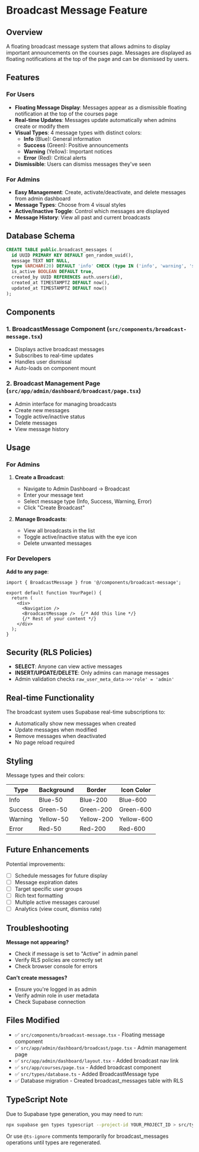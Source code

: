 # Broadcast Message Feature

## Overview
A floating broadcast message system that allows admins to display important announcements on the courses page. Messages are displayed as floating notifications at the top of the page and can be dismissed by users.

## Features

### For Users
- **Floating Message Display**: Messages appear as a dismissible floating notification at the top of the courses page
- **Real-time Updates**: Messages update automatically when admins create or modify them
- **Visual Types**: 4 message types with distinct colors:
  - **Info** (Blue): General information
  - **Success** (Green): Positive announcements
  - **Warning** (Yellow): Important notices
  - **Error** (Red): Critical alerts
- **Dismissible**: Users can dismiss messages they've seen

### For Admins
- **Easy Management**: Create, activate/deactivate, and delete messages from admin dashboard
- **Message Types**: Choose from 4 visual styles
- **Active/Inactive Toggle**: Control which messages are displayed
- **Message History**: View all past and current broadcasts

## Database Schema

```sql
CREATE TABLE public.broadcast_messages (
  id UUID PRIMARY KEY DEFAULT gen_random_uuid(),
  message TEXT NOT NULL,
  type VARCHAR(20) DEFAULT 'info' CHECK (type IN ('info', 'warning', 'success', 'error')),
  is_active BOOLEAN DEFAULT true,
  created_by UUID REFERENCES auth.users(id),
  created_at TIMESTAMPTZ DEFAULT now(),
  updated_at TIMESTAMPTZ DEFAULT now()
);
```

## Components

### 1. BroadcastMessage Component (`src/components/broadcast-message.tsx`)
- Displays active broadcast messages
- Subscribes to real-time updates
- Handles user dismissal
- Auto-loads on component mount

### 2. Broadcast Management Page (`src/app/admin/dashboard/broadcast/page.tsx`)
- Admin interface for managing broadcasts
- Create new messages
- Toggle active/inactive status
- Delete messages
- View message history

## Usage

### For Admins

1. **Create a Broadcast**:
   - Navigate to Admin Dashboard → Broadcast
   - Enter your message text
   - Select message type (Info, Success, Warning, Error)
   - Click "Create Broadcast"

2. **Manage Broadcasts**:
   - View all broadcasts in the list
   - Toggle active/inactive status with the eye icon
   - Delete unwanted messages

### For Developers

**Add to any page**:
```tsx
import { BroadcastMessage } from '@/components/broadcast-message';

export default function YourPage() {
  return (
    <div>
      <Navigation />
      <BroadcastMessage />  {/* Add this line */}
      {/* Rest of your content */}
    </div>
  );
}
```

## Security (RLS Policies)

- **SELECT**: Anyone can view active messages
- **INSERT/UPDATE/DELETE**: Only admins can manage messages
- Admin validation checks `raw_user_meta_data->>'role' = 'admin'`

## Real-time Functionality

The broadcast system uses Supabase real-time subscriptions to:
- Automatically show new messages when created
- Update messages when modified
- Remove messages when deactivated
- No page reload required

## Styling

Message types and their colors:

| Type    | Background | Border | Icon Color |
|---------|-----------|--------|------------|
| Info    | Blue-50   | Blue-200 | Blue-600 |
| Success | Green-50  | Green-200 | Green-600 |
| Warning | Yellow-50 | Yellow-200 | Yellow-600 |
| Error   | Red-50    | Red-200 | Red-600 |

## Future Enhancements

Potential improvements:
- [ ] Schedule messages for future display
- [ ] Message expiration dates
- [ ] Target specific user groups
- [ ] Rich text formatting
- [ ] Multiple active messages carousel
- [ ] Analytics (view count, dismiss rate)

## Troubleshooting

**Message not appearing?**
- Check if message is set to "Active" in admin panel
- Verify RLS policies are correctly set
- Check browser console for errors

**Can't create messages?**
- Ensure you're logged in as admin
- Verify admin role in user metadata
- Check Supabase connection

## Files Modified

- ✅ `src/components/broadcast-message.tsx` - Floating message component
- ✅ `src/app/admin/dashboard/broadcast/page.tsx` - Admin management page
- ✅ `src/app/admin/dashboard/layout.tsx` - Added broadcast nav link
- ✅ `src/app/courses/page.tsx` - Added broadcast component
- ✅ `src/types/database.ts` - Added BroadcastMessage type
- ✅ Database migration - Created broadcast_messages table with RLS

## TypeScript Note

Due to Supabase type generation, you may need to run:
```bash
npx supabase gen types typescript --project-id YOUR_PROJECT_ID > src/types/supabase.ts
```

Or use `@ts-ignore` comments temporarily for broadcast_messages operations until types are regenerated.
